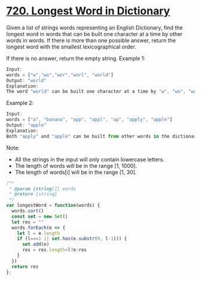 
# [720. Longest Word in Dictionary](https://leetcode.com/problems/longest-word-in-dictionary/)
Given a list of strings words representing an English Dictionary, find the longest word in words that can be built one character at a time by other words in words. If there is more than one possible answer, return the longest word with the smallest lexicographical order.

If there is no answer, return the empty string.
Example 1:
```js
Input: 
words = ["w","wo","wor","worl", "world"]
Output: "world"
Explanation: 
The word "world" can be built one character at a time by "w", "wo", "wor", and "worl".
```
Example 2:
```js
Input:
words = ["a", "banana", "app", "appl", "ap", "apply", "apple"]
Output: "apple"
Explanation:
Both "apply" and "apple" can be built from other words in the dictionary. However, "apple" is lexicographically smaller than "apply".
```
Note:

- All the strings in the input will only contain lowercase letters.
- The length of words will be in the range [1, 1000].
- The length of words[i] will be in the range [1, 30].

```js
/**
 * @param {string[]} words
 * @return {string}
 */
var longestWord = function(words) {
  words.sort()
  const set = new Set()
  let res = ""
  words.forEach(e => {
    let l = e.length
    if (l===1 || set.has(e.substr(0, l-1))) {
      set.add(e)
      res = res.length<l?e:res
    }
  })
  return res
};
```
